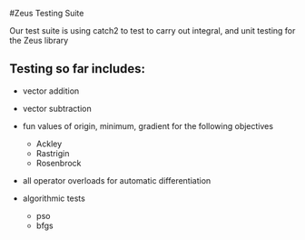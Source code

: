 #Zeus Testing Suite

Our test suite is using catch2 to test to carry out integral, and unit testing for the Zeus library

## Testing so far includes: 
- vector addition
- vector subtraction

- fun values of origin, minimum, gradient for the following objectives 
  - Ackley
  - Rastrigin
  - Rosenbrock

- all operator overloads for automatic differentiation

- algorithmic tests
  - pso
  - bfgs
